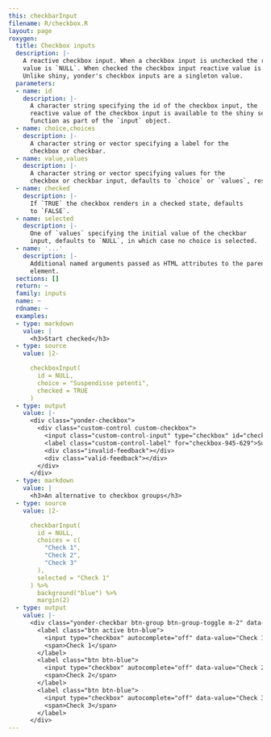 ```yaml
---
this: checkbarInput
filename: R/checkbox.R
layout: page
roxygen:
  title: Checkbox inputs
  description: |-
    A reactive checkbox input. When a checkbox input is unchecked the reactive
    value is `NULL`. When checked the checkbox input reactive value is `value`.
    Unlike shiny, yonder's checkbox inputs are a singleton value.
  parameters:
  - name: id
    description: |-
      A character string specifying the id of the checkbox input, the
      reactive value of the checkbox input is available to the shiny server
      function as part of the `input` object.
  - name: choice,choices
    description: |-
      A character string or vector specifying a label for the
      checkbox or checkbar.
  - name: value,values
    description: |-
      A character string or vector specifying values for the
      checkbox or checkbar input, defaults to `choice` or `values`, respectively.
  - name: checked
    description: |-
      If `TRUE` the checkbox renders in a checked state, defaults
      to `FALSE`.
  - name: selected
    description: |-
      One of `values` specifying the initial value of the checkbar
      input, defaults to `NULL`, in which case no choice is selected.
  - name: '...'
    description: |-
      Additional named arguments passed as HTML attributes to the parent
      element.
  sections: []
  return: ~
  family: inputs
  name: ~
  rdname: ~
  examples:
  - type: markdown
    value: |
      <h3>Start checked</h3>
  - type: source
    value: |2-

      checkboxInput(
        id = NULL,
        choice = "Suspendisse potenti",
        checked = TRUE
      )
  - type: output
    value: |-
      <div class="yonder-checkbox">
        <div class="custom-control custom-checkbox">
          <input class="custom-control-input" type="checkbox" id="checkbox-945-629" data-value="Suspendisse potenti" checked/>
          <label class="custom-control-label" for="checkbox-945-629">Suspendisse potenti</label>
          <div class="invalid-feedback"></div>
          <div class="valid-feedback"></div>
        </div>
      </div>
  - type: markdown
    value: |
      <h3>An alternative to checkbox groups</h3>
  - type: source
    value: |2-

      checkbarInput(
        id = NULL,
        choices = c(
          "Check 1",
          "Check 2",
          "Check 3"
        ),
        selected = "Check 1"
      ) %>%
        background("blue") %>%
        margin(2)
  - type: output
    value: |-
      <div class="yonder-checkbar btn-group btn-group-toggle m-2" data-toggle="buttons">
        <label class="btn active btn-blue">
          <input type="checkbox" autocomplete="off" data-value="Check 1" checked/>
          <span>Check 1</span>
        </label>
        <label class="btn btn-blue">
          <input type="checkbox" autocomplete="off" data-value="Check 2"/>
          <span>Check 2</span>
        </label>
        <label class="btn btn-blue">
          <input type="checkbox" autocomplete="off" data-value="Check 3"/>
          <span>Check 3</span>
        </label>
      </div>
---
```


